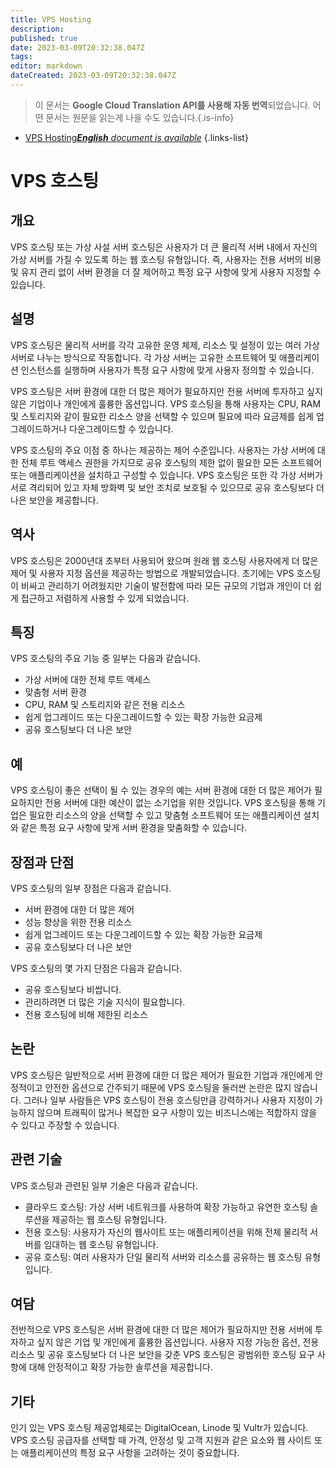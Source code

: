 ```yaml
---
title: VPS Hosting
description: 
published: true
date: 2023-03-09T20:32:38.047Z
tags: 
editor: markdown
dateCreated: 2023-03-09T20:32:38.047Z
---
```


> 이 문서는 **Google Cloud Translation API를 사용해 자동 번역**되었습니다.
어떤 문서는 원문을 읽는게 나을 수도 있습니다.{.is-info}



- [VPS Hosting***English** document is available*](/en/Knowledge-base/Dictionary/vps-hosting)
{.links-list}

# VPS 호스팅

## 개요
VPS 호스팅 또는 가상 사설 서버 호스팅은 사용자가 더 큰 물리적 서버 내에서 자신의 가상 서버를 가질 수 있도록 하는 웹 호스팅 유형입니다. 즉, 사용자는 전용 서버의 비용 및 유지 관리 없이 서버 환경을 더 잘 제어하고 특정 요구 사항에 맞게 사용자 지정할 수 있습니다.

## 설명
VPS 호스팅은 물리적 서버를 각각 고유한 운영 체제, 리소스 및 설정이 있는 여러 가상 서버로 나누는 방식으로 작동합니다. 각 가상 서버는 고유한 소프트웨어 및 애플리케이션 인스턴스를 실행하며 사용자가 특정 요구 사항에 맞게 사용자 정의할 수 있습니다.

VPS 호스팅은 서버 환경에 대한 더 많은 제어가 필요하지만 전용 서버에 투자하고 싶지 않은 기업이나 개인에게 훌륭한 옵션입니다. VPS 호스팅을 통해 사용자는 CPU, RAM 및 스토리지와 같이 필요한 리소스 양을 선택할 수 있으며 필요에 따라 요금제를 쉽게 업그레이드하거나 다운그레이드할 수 있습니다.

VPS 호스팅의 주요 이점 중 하나는 제공하는 제어 수준입니다. 사용자는 가상 서버에 대한 전체 루트 액세스 권한을 가지므로 공유 호스팅의 제한 없이 필요한 모든 소프트웨어 또는 애플리케이션을 설치하고 구성할 수 있습니다. VPS 호스팅은 또한 각 가상 서버가 서로 격리되어 있고 자체 방화벽 및 보안 조치로 보호될 수 있으므로 공유 호스팅보다 더 나은 보안을 제공합니다.

## 역사
VPS 호스팅은 2000년대 초부터 사용되어 왔으며 원래 웹 호스팅 사용자에게 더 많은 제어 및 사용자 지정 옵션을 제공하는 방법으로 개발되었습니다. 초기에는 VPS 호스팅이 비싸고 관리하기 어려웠지만 기술이 발전함에 따라 모든 규모의 기업과 개인이 더 쉽게 접근하고 저렴하게 사용할 수 있게 되었습니다.

## 특징
VPS 호스팅의 주요 기능 중 일부는 다음과 같습니다.

- 가상 서버에 대한 전체 루트 액세스
- 맞춤형 서버 환경
- CPU, RAM 및 스토리지와 같은 전용 리소스
- 쉽게 업그레이드 또는 다운그레이드할 수 있는 확장 가능한 요금제
- 공유 호스팅보다 더 나은 보안

## 예
VPS 호스팅이 좋은 선택이 될 수 있는 경우의 예는 서버 환경에 대한 더 많은 제어가 필요하지만 전용 서버에 대한 예산이 없는 소기업을 위한 것입니다. VPS 호스팅을 통해 기업은 필요한 리소스의 양을 선택할 수 있고 맞춤형 소프트웨어 또는 애플리케이션 설치와 같은 특정 요구 사항에 맞게 서버 환경을 맞춤화할 수 있습니다.

## 장점과 단점
VPS 호스팅의 일부 장점은 다음과 같습니다.

- 서버 환경에 대한 더 많은 제어
- 성능 향상을 위한 전용 리소스
- 쉽게 업그레이드 또는 다운그레이드할 수 있는 확장 가능한 요금제
- 공유 호스팅보다 더 나은 보안

VPS 호스팅의 몇 가지 단점은 다음과 같습니다.

- 공유 호스팅보다 비쌉니다.
- 관리하려면 더 많은 기술 지식이 필요합니다.
- 전용 호스팅에 비해 제한된 리소스

## 논란
VPS 호스팅은 일반적으로 서버 환경에 대한 더 많은 제어가 필요한 기업과 개인에게 안정적이고 안전한 옵션으로 간주되기 때문에 VPS 호스팅을 둘러싼 논란은 많지 않습니다. 그러나 일부 사람들은 VPS 호스팅이 전용 호스팅만큼 강력하거나 사용자 지정이 가능하지 않으며 트래픽이 많거나 복잡한 요구 사항이 있는 비즈니스에는 적합하지 않을 수 있다고 주장할 수 있습니다.

## 관련 기술
VPS 호스팅과 관련된 일부 기술은 다음과 같습니다.

- 클라우드 호스팅: 가상 서버 네트워크를 사용하여 확장 가능하고 유연한 호스팅 솔루션을 제공하는 웹 호스팅 유형입니다.
- 전용 호스팅: 사용자가 자신의 웹사이트 또는 애플리케이션을 위해 전체 물리적 서버를 임대하는 웹 호스팅 유형입니다.
- 공유 호스팅: 여러 사용자가 단일 물리적 서버와 리소스를 공유하는 웹 호스팅 유형입니다.

## 여담
전반적으로 VPS 호스팅은 서버 환경에 대한 더 많은 제어가 필요하지만 전용 서버에 투자하고 싶지 않은 기업 및 개인에게 훌륭한 옵션입니다. 사용자 지정 가능한 옵션, 전용 리소스 및 공유 호스팅보다 더 나은 보안을 갖춘 VPS 호스팅은 광범위한 호스팅 요구 사항에 대해 안정적이고 확장 가능한 솔루션을 제공합니다.

## 기타
인기 있는 VPS 호스팅 제공업체로는 DigitalOcean, Linode 및 Vultr가 있습니다. VPS 호스팅 공급자를 선택할 때 가격, 안정성 및 고객 지원과 같은 요소와 웹 사이트 또는 애플리케이션의 특정 요구 사항을 고려하는 것이 중요합니다.